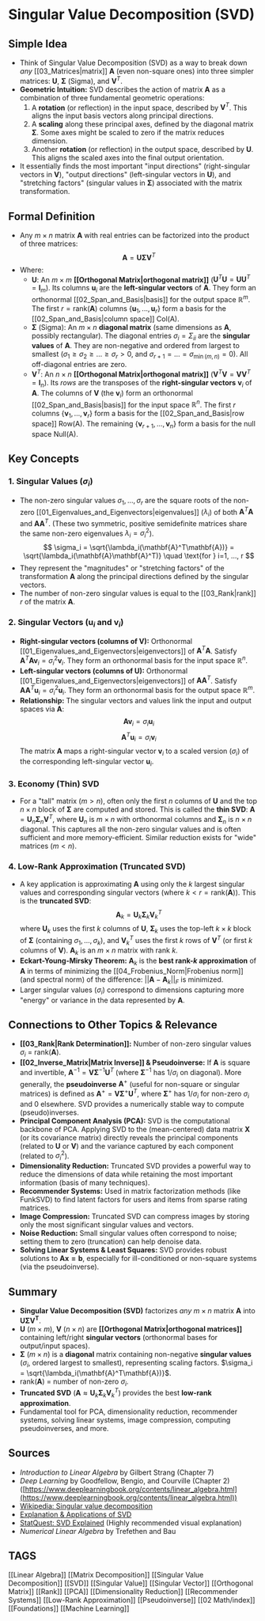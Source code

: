 # Singular Value Decomposition (SVD)

## Simple Idea
*   Think of Singular Value Decomposition (SVD) as a way to break down *any* [[03_Matrices|matrix]] $\mathbf{A}$ (even non-square ones) into three simpler matrices: $\mathbf{U}$, $\mathbf{\Sigma}$ (Sigma), and $\mathbf{V}^T$.
*   **Geometric Intuition:** SVD describes the action of matrix $\mathbf{A}$ as a combination of three fundamental geometric operations:
    1.  A **rotation** (or reflection) in the input space, described by $\mathbf{V}^T$. This aligns the input basis vectors along principal directions.
    2.  A **scaling** along these principal axes, defined by the diagonal matrix $\mathbf{\Sigma}$. Some axes might be scaled to zero if the matrix reduces dimension.
    3.  Another **rotation** (or reflection) in the output space, described by $\mathbf{U}$. This aligns the scaled axes into the final output orientation.
*   It essentially finds the most important "input directions" (right-singular vectors in $\mathbf{V}$), "output directions" (left-singular vectors in $\mathbf{U}$), and "stretching factors" (singular values in $\mathbf{\Sigma}$) associated with the matrix transformation.

## Formal Definition
*   Any $m \times n$ matrix $\mathbf{A}$ with real entries can be factorized into the product of three matrices:
    $$ \mathbf{A} = \mathbf{U} \mathbf{\Sigma} \mathbf{V}^T $$
*   Where:
    *   $\mathbf{U}$: An $m \times m$ **[[Orthogonal Matrix|orthogonal matrix]]** ($\mathbf{U}^T\mathbf{U} = \mathbf{U}\mathbf{U}^T = \mathbf{I}_m$). Its columns $\mathbf{u}_i$ are the **left-singular vectors** of $\mathbf{A}$. They form an orthonormal [[02_Span_and_Basis|basis]] for the output space $\mathbb{R}^m$. The first $r = \text{rank}(\mathbf{A})$ columns $\{\mathbf{u}_1, ..., \mathbf{u}_r\}$ form a basis for the [[02_Span_and_Basis|column space]] Col(A).
    *   $\mathbf{\Sigma}$ (Sigma): An $m \times n$ **diagonal matrix** (same dimensions as $\mathbf{A}$, possibly rectangular). The diagonal entries $\sigma_i = \Sigma_{ii}$ are the **singular values** of $\mathbf{A}$. They are non-negative and ordered from largest to smallest ($\sigma_1 \ge \sigma_2 \ge \dots \ge \sigma_r > 0$, and $\sigma_{r+1} = \dots = \sigma_{\min(m,n)} = 0$). All off-diagonal entries are zero.
    *   $\mathbf{V}^T$: An $n \times n$ **[[Orthogonal Matrix|orthogonal matrix]]** ($\mathbf{V}^T\mathbf{V} = \mathbf{V}\mathbf{V}^T = \mathbf{I}_n$). Its *rows* are the transposes of the **right-singular vectors** $\mathbf{v}_i$ of $\mathbf{A}$. The columns of $\mathbf{V}$ (the $\mathbf{v}_i$) form an orthonormal [[02_Span_and_Basis|basis]] for the input space $\mathbb{R}^n$. The first $r$ columns $\{\mathbf{v}_1, ..., \mathbf{v}_r\}$ form a basis for the [[02_Span_and_Basis|row space]] Row(A). The remaining $\{\mathbf{v}_{r+1}, ..., \mathbf{v}_n\}$ form a basis for the null space Null(A).

## Key Concepts

### 1. Singular Values ($\sigma_i$)
*   The non-zero singular values $\sigma_1, ..., \sigma_r$ are the square roots of the non-zero [[01_Eigenvalues_and_Eigenvectors|eigenvalues]] ($\lambda_i$) of both $\mathbf{A}^T\mathbf{A}$ and $\mathbf{A}\mathbf{A}^T$. (These two symmetric, positive semidefinite matrices share the same non-zero eigenvalues $\lambda_i = \sigma_i^2$).
    $$ \sigma_i = \sqrt{\lambda_i(\mathbf{A}^T\mathbf{A})} = \sqrt{\lambda_i(\mathbf{A}\mathbf{A}^T)} \quad \text{for } i=1, ..., r $$
*   They represent the "magnitudes" or "stretching factors" of the transformation $\mathbf{A}$ along the principal directions defined by the singular vectors.
*   The number of non-zero singular values is equal to the [[03_Rank|rank]] $r$ of the matrix $\mathbf{A}$.

### 2. Singular Vectors ($\mathbf{u}_i$ and $\mathbf{v}_i$)
*   **Right-singular vectors (columns of $\mathbf{V}$):** Orthonormal [[01_Eigenvalues_and_Eigenvectors|eigenvectors]] of $\mathbf{A}^T\mathbf{A}$. Satisfy $\mathbf{A}^T\mathbf{A}\mathbf{v}_i = \sigma_i^2 \mathbf{v}_i$. They form an orthonormal basis for the input space $\mathbb{R}^n$.
*   **Left-singular vectors (columns of $\mathbf{U}$):** Orthonormal [[01_Eigenvalues_and_Eigenvectors|eigenvectors]] of $\mathbf{A}\mathbf{A}^T$. Satisfy $\mathbf{A}\mathbf{A}^T\mathbf{u}_i = \sigma_i^2 \mathbf{u}_i$. They form an orthonormal basis for the output space $\mathbb{R}^m$.
*   **Relationship:** The singular vectors and values link the input and output spaces via $\mathbf{A}$:
    $$ \mathbf{A}\mathbf{v}_i = \sigma_i \mathbf{u}_i $$
    $$ \mathbf{A}^T\mathbf{u}_i = \sigma_i \mathbf{v}_i $$
    The matrix $\mathbf{A}$ maps a right-singular vector $\mathbf{v}_i$ to a scaled version ($\sigma_i$) of the corresponding left-singular vector $\mathbf{u}_i$.

### 3. Economy (Thin) SVD
*   For a "tall" matrix ($m > n$), often only the first $n$ columns of $\mathbf{U}$ and the top $n \times n$ block of $\mathbf{\Sigma}$ are computed and stored. This is called the **thin SVD**: $\mathbf{A} = \mathbf{U}_n \mathbf{\Sigma}_n \mathbf{V}^T$, where $\mathbf{U}_n$ is $m \times n$ with orthonormal columns and $\mathbf{\Sigma}_n$ is $n \times n$ diagonal. This captures all the non-zero singular values and is often sufficient and more memory-efficient. Similar reduction exists for "wide" matrices ($m < n$).

### 4. Low-Rank Approximation (Truncated SVD)
*   A key application is approximating $\mathbf{A}$ using only the $k$ largest singular values and corresponding singular vectors (where $k < r = \text{rank}(\mathbf{A})$). This is the **truncated SVD**:
    $$ \mathbf{A}_k = \mathbf{U}_k \mathbf{\Sigma}_k \mathbf{V}_k^T $$
    where $\mathbf{U}_k$ uses the first $k$ columns of $\mathbf{U}$, $\mathbf{\Sigma}_k$ uses the top-left $k \times k$ block of $\mathbf{\Sigma}$ (containing $\sigma_1, ..., \sigma_k$), and $\mathbf{V}_k^T$ uses the first $k$ rows of $\mathbf{V}^T$ (or first $k$ columns of $\mathbf{V}$). $\mathbf{A}_k$ is an $m \times n$ matrix with rank $k$.
*   **Eckart-Young-Mirsky Theorem:** $\mathbf{A}_k$ is the **best rank-$k$ approximation** of $\mathbf{A}$ in terms of minimizing the [[04_Frobenius_Norm|Frobenius norm]] (and spectral norm) of the difference: $||\mathbf{A} - \mathbf{A}_k||_F$ is minimized.
*   Larger singular values ($\sigma_i$) correspond to dimensions capturing more "energy" or variance in the data represented by $\mathbf{A}$.

## Connections to Other Topics & Relevance
*   **[[03_Rank|Rank Determination]]:** Number of non-zero singular values $\sigma_i$ = $\text{rank}(\mathbf{A})$.
*   **[[02_Inverse_Matrix|Matrix Inverse]] & Pseudoinverse:** If $\mathbf{A}$ is square and invertible, $\mathbf{A}^{-1} = \mathbf{V} \mathbf{\Sigma}^{-1} \mathbf{U}^T$ (where $\mathbf{\Sigma}^{-1}$ has $1/\sigma_i$ on diagonal). More generally, the **pseudoinverse** $\mathbf{A}^+$ (useful for non-square or singular matrices) is defined as $\mathbf{A}^+ = \mathbf{V} \mathbf{\Sigma}^+ \mathbf{U}^T$, where $\mathbf{\Sigma}^+$ has $1/\sigma_i$ for non-zero $\sigma_i$ and 0 elsewhere. SVD provides a numerically stable way to compute (pseudo)inverses.
*   **Principal Component Analysis (PCA):** SVD is the computational backbone of PCA. Applying SVD to the (mean-centered) data matrix $\mathbf{X}$ (or its covariance matrix) directly reveals the principal components (related to $\mathbf{U}$ or $\mathbf{V}$) and the variance captured by each component (related to $\sigma_i^2$).
*   **Dimensionality Reduction:** Truncated SVD provides a powerful way to reduce the dimensions of data while retaining the most important information (basis of many techniques).
*   **Recommender Systems:** Used in matrix factorization methods (like FunkSVD) to find latent factors for users and items from sparse rating matrices.
*   **Image Compression:** Truncated SVD can compress images by storing only the most significant singular values and vectors.
*   **Noise Reduction:** Small singular values often correspond to noise; setting them to zero (truncation) can help denoise data.
*   **Solving Linear Systems & Least Squares:** SVD provides robust solutions to $\mathbf{Ax=b}$, especially for ill-conditioned or non-square systems (via the pseudoinverse).

## Summary
*   **Singular Value Decomposition (SVD)** factorizes *any* $m \times n$ matrix $\mathbf{A}$ into $\mathbf{U \Sigma V^T}$.
*   $\mathbf{U}$ ($m \times m$), $\mathbf{V}$ ($n \times n$) are **[[Orthogonal Matrix|orthogonal matrices]]** containing left/right **singular vectors** (orthonormal bases for output/input spaces).
*   $\mathbf{\Sigma}$ ($m \times n$) is a **diagonal** matrix containing non-negative **singular values** ($\sigma_i$, ordered largest to smallest), representing scaling factors. $\sigma_i = \sqrt{\lambda_i(\mathbf{A}^T\mathbf{A})}$.
*   $\text{rank}(\mathbf{A})$ = number of non-zero $\sigma_i$.
*   **Truncated SVD** ($\mathbf{A} \approx \mathbf{U}_k \mathbf{\Sigma}_k \mathbf{V}_k^T$) provides the best **low-rank approximation**.
*   Fundamental tool for PCA, dimensionality reduction, recommender systems, solving linear systems, image compression, computing pseudoinverses, and more.

## Sources
*   *Introduction to Linear Algebra* by Gilbert Strang (Chapter 7)
*   *Deep Learning* by Goodfellow, Bengio, and Courville (Chapter 2) ([https://www.deeplearningbook.org/contents/linear_algebra.html](https://www.deeplearningbook.org/contents/linear_algebra.html))
*   [Wikipedia: Singular value decomposition](https://en.wikipedia.org/wiki/Singular_value_decomposition)
*   [Explanation & Applications of SVD](https://towardsdatascience.com/singular-value-decomposition-svd-the-swiss-army-knife-of-linear-algebra-5523d55cb8f4)
*   [StatQuest: SVD Explained](https://www.youtube.com/watch?v=mBcLRGuAFUk) (Highly recommended visual explanation)
*   *Numerical Linear Algebra* by Trefethen and Bau

## TAGS
[[Linear Algebra]] [[Matrix Decomposition]] [[Singular Value Decomposition]] [[SVD]] [[Singular Value]] [[Singular Vector]] [[Orthogonal Matrix]] [[Rank]] [[PCA]] [[Dimensionality Reduction]] [[Recommender Systems]] [[Low-Rank Approximation]] [[Pseudoinverse]] [[02 Math/index]] [[Foundations]] [[Machine Learning]]